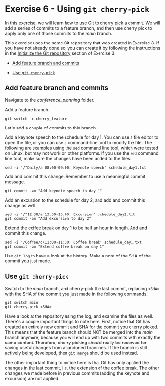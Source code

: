 # Exercise 6 - Using `git cherry-pick`

In this exercise, we will learn how to use Git to cherry pick a commit. We will add a series of commits to a feature branch, and then use cherry pick to apply only one of those commits to the *main* branch.

This exercise uses the same Git repository that was created in Exercise 3. If you have not already done so, you can create it by following the instructions in the [Initialize the Git repository](./Exercise_3_gitignore.md#initialize) section of Exercise 3.

* [Add feature branch and commits](#feature)

* [Use `git cherry-pick`](#cherry)

## Add feature branch and commits <a name="feature"></a>

Navigate to the *conference_planning* folder.

Add a feature branch.  

```plaintext
git switch -c cherry_feature
```

Let's add a couple of commits to this branch.

Add a keynote speech to the schedule for day 1. You can use a file editor to open the file, or you can use a command-line tool to modify the file. The following are examples using the `sed` command line tool, which were tested on Linux, but may not work on other platforms. If you use the `sed` command line tool, make sure the changes have been added to the files.

```plaintext
sed -i '/^Daily/a 08:00-09:00: Keynote speech' schedule_day1.txt
```

Add and commit this change. Remember to use a meaningful commit message.

```plaintext
git commit -am "Add keynote speech to day 1"
```

Add an excursion to the schedule for day 2, and add and commit this change as well.

```plaintext
sed -i '/^12:30/a 13:30-15:00: Excursion' schedule_day2.txt
git commit -am "Add excursion to day 2"
```

Extend the coffee break on day 1 to be half an hour in length. Add and commit this change.

```plaintext
sed -i '/Coffee/c\11:00-11:30: Coffee break' schedule_day1.txt
git commit -am "Extend coffee break on day 1"
```

Use `git log` to have a look at the history. Make a note of the SHA of the commit you just made.

## Use `git cherry-pick` <a name="cherry"></a>

Switch to the *main* branch, and cherry-pick the last commit, replacing `<SHA>` with the SHA of the commit you just made in the following commands.

```plaintext
git switch main
git cherry-pick <SHA>
```

Have a look at the repository using the log, and examine the files as well. There's a couple important things to note here. First, notice that Git has created an entirely new commit and SHA for the commit you cherry picked. This means that the feature branch should NOT be merged into the *main* branch anymore, because you will end up with two commits with exactly the same content. Therefore, cherry picking should really be reserved for saving useful changes from abandoned branches. If the branch is still actively being developed, then `git merge` should be used instead.

The other important thing to notice here is that Git has only applied the changes in the last commit, i.e. the extension of the coffee break. The other changes we made before in previous commits (adding the keynote and excursion) are not applied.

